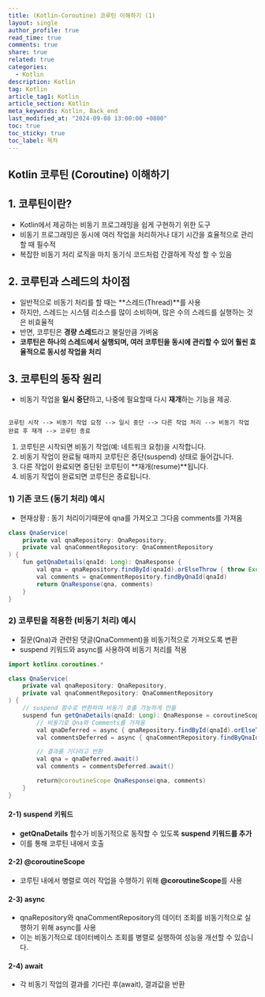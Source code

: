 ```yaml
---
title: (Kotlin-Coroutine) 코루틴 이해하기 (1)
layout: single
author_profile: true
read_time: true
comments: true
share: true
related: true
categories:
  - Kotlin
description: Kotlin
tag: Kotlin
article_tag1: Kotlin
article_section: Kotlin
meta_keywords: Kotlin, Back_end
last_modified_at: "2024-09-08 13:00:00 +0800"
toc: true
toc_sticky: true
toc_label: 목차
---
```


## Kotlin 코루틴 (Coroutine) 이해하기

## 1. 코루틴이란?

- Kotlin에서 제공하는 비동기 프로그래밍을 쉽게 구현하기 위한 도구
- 비동기 프로그래밍은 동시에 여러 작업을 처리하거나 대기 시간을 효율적으로 관리할 때 필수적
- 복잡한 비동기 처리 로직을 마치 동기식 코드처럼 간결하게 작성 할 수 있음

## 2. 코루틴과 스레드의 차이점

- 일반적으로 비동기 처리를 할 때는 **스레드(Thread)**를 사용
- 하지만, 스레드는 시스템 리소스를 많이 소비하며, 많은 수의 스레드를 실행하는 것은 비효율적
- 반면, 코루틴은 **경량 스레드**라고 불릴만큼 가벼움
- **코루틴은 하나의 스레드에서 실행되며, 여러 코루틴을 동시에 관리할 수 있어 훨씬 효율적으로 동시성 작업을 처리**

## 3. 코루틴의 동작 원리

- 비동기 작업을 **일시 중단**하고, 나중에 필요할때 다시 **재개**하는 기능을 제공.

```

코루틴 시작 --> 비동기 작업 요청 --> 일시 중단 --> 다른 작업 처리 --> 비동기 작업 완료 후 재개 --> 코루틴 종료

```

1. 코루틴은 시작되면 비동기 작업(예: 네트워크 요청)을 시작합니다.
2. 비동기 작업이 완료될 때까지 코루틴은 중단(suspend) 상태로 들어갑니다.
3. 다른 작업이 완료되면 중단된 코루틴이 **재개(resume)**됩니다.
4. 비동기 작업이 완료되면 코루틴은 종료됩니다.

### 1) 기존 코드 (동기 처리) 예시

- 현재상황 : 동기 처리이기때문에 qna를 가져오고 그다음 comments를 가져옴

```java
class QnaService(
    private val qnaRepository: QnaRepository,
    private val qnaCommentRepository: QnaCommentRepository
) {
    fun getQnaDetails(qnaId: Long): QnaResponse {
        val qna = qnaRepository.findById(qnaId).orElseThrow { throw Exception("Qna not found") }
        val comments = qnaCommentRepository.findByQnaId(qnaId)
        return QnaResponse(qna, comments)
    }
}

```

### 2) 코루틴을 적용한 (비동기 처리) 예시

- 질문(Qna)과 관련된 댓글(QnaComment)을 비동기적으로 가져오도록 변환
- suspend 키워드와 async를 사용하여 비동기 처리를 적용

```java
import kotlinx.coroutines.*

class QnaService(
    private val qnaRepository: QnaRepository,
    private val qnaCommentRepository: QnaCommentRepository
) {
    // suspend 함수로 변환하여 비동기 호출 가능하게 만듦
    suspend fun getQnaDetails(qnaId: Long): QnaResponse = coroutineScope {
        // 비동기로 Qna와 Comments를 가져옴
        val qnaDeferred = async { qnaRepository.findById(qnaId).orElseThrow { throw Exception("Qna not found") } }
        val commentsDeferred = async { qnaCommentRepository.findByQnaId(qnaId) }

        // 결과를 기다리고 반환
        val qna = qnaDeferred.await()
        val comments = commentsDeferred.await()

        return@coroutineScope QnaResponse(qna, comments)
    }
}

```

#### 2-1) suspend 키워드

- **getQnaDetails** 함수가 비동기적으로 동작할 수 있도록 **suspend 키워드를 추가**
- 이를 통해 코루틴 내에서 호출

#### 2-2) @coroutineScope

- 코루틴 내에서 병렬로 여러 작업을 수행하기 위해 **@coroutineScope**를 사용

#### 2-3) async

- qnaRepository와 qnaCommentRepository의 데이터 조회를 비동기적으로 실행하기 위해 async를 사용
- 이는 비동기적으로 데이터베이스 조회를 병렬로 실행하여 성능을 개선할 수 있습니다.

#### 2-4) await

- 각 비동기 작업의 결과를 기다린 후(await), 결과값을 반환
